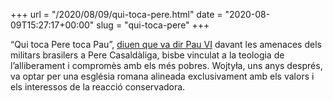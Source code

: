 +++
url = "/2020/08/09/qui-toca-pere.html"
date = "2020-08-09T15:27:17+00:00"
slug = "qui-toca-pere"
+++

“Qui toca Pere toca Pau”, [diuen que va dir Pau VI](https://elpais.com/diario/2000/03/23/sociedad/953766030_850215.html) davant les amenaces dels militars brasilers a Pere Casaldàliga, bisbe vinculat a la teologia de l’alliberament i compromès amb els més pobres. Wojtyła, uns anys després, va optar per una església romana alineada exclusivament amb els valors i els interessos de la reacció conservadora.
